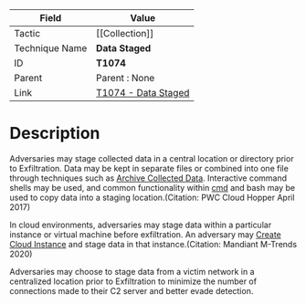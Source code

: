 
|Field|Value|
|---|---|
|Tactic|[[Collection]]|
|Technique Name|**Data Staged**|
|ID|**T1074**|
|Parent|Parent : None|
|Link|[T1074 - Data Staged](https://attack.mitre.org/techniques/T1074)|

# Description

Adversaries may stage collected data in a central location or directory prior to Exfiltration. Data may be kept in separate files or combined into one file through techniques such as [Archive Collected Data](https://attack.mitre.org/techniques/T1560). Interactive command shells may be used, and common functionality within [cmd](https://attack.mitre.org/software/S0106) and bash may be used to copy data into a staging location.(Citation: PWC Cloud Hopper April 2017)

In cloud environments, adversaries may stage data within a particular instance or virtual machine before exfiltration. An adversary may [Create Cloud Instance](https://attack.mitre.org/techniques/T1578/002) and stage data in that instance.(Citation: Mandiant M-Trends 2020)

Adversaries may choose to stage data from a victim network in a centralized location prior to Exfiltration to minimize the number of connections made to their C2 server and better evade detection.